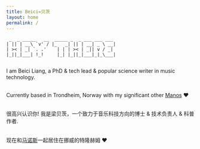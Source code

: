 ```yaml
---
title: Beici=贝茨
layout: home
permalink: /
---
```


```
 _  _ _____   __  _____ _  _ ___ ___ ___  
| || | __\ `v' / |_   _| || | __| _ \ __| 
| >< | _| `. .'    | | | >< | _|| v / _|  
|_||_|___| !_!     |_| |_||_|___|_|_\___| 
                   
```

I am Beici Liang, a PhD & tech lead & popular science writer in music technology. 

<br />Currently based in Trondheim, Norway with my significant other <a target="_blank" rel="noopener noreferrer" href="https://mmxgn.github.io/">Manos</a> ❤


<br />很高兴认识你! 我是梁贝茨，一个致力于音乐科技方向的博士 & 技术负责人 & 科普作者. 

<br />现在和<a target="_blank" rel="noopener noreferrer" href="https://mmxgn.github.io/">马诺斯</a>一起居住在挪威的特隆赫姆 ❤
